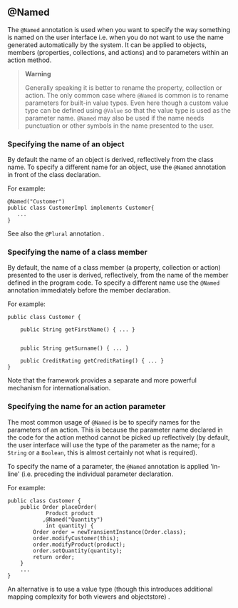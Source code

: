 @Named
------

The `@Named` annotation is used when you want to specify the way
something is named on the user interface i.e. when you do not want to
use the name generated automatically by the system. It can be applied to
objects, members (properties, collections, and actions) and to
parameters within an action method.

> **Warning**
>
> Generally speaking it is better to rename the property, collection or
> action. The only common case where `@Named` is common is to rename
> parameters for built-in value types. Even here though a custom value
> type can be defined using `@Value` so that the value type is used as the
> parameter name. `@Named` may also be used if the name needs punctuation
> or other symbols in the name presented to the user.

### Specifying the name of an object

By default the name of an object is derived, reflectively from the class
name. To specify a different name for an object, use the `@Named`
annotation in front of the class declaration.

For example:

    @Named("Customer")
    public class CustomerImpl implements Customer{
       ...
    }

See also the `@Plural` annotation <!--, ?-->.

### Specifying the name of a class member

By default, the name of a class member (a property, collection or
action) presented to the user is derived, reflectively, from the name of
the member defined in the program code. To specify a different name use
the `@Named
          `annotation immediately before the member declaration.

For example:

    public class Customer {
        
        public String getFirstName() { ... }

        
        public String getSurname() { ... }

        public CreditRating getCreditRating() { ... }
    }

Note that the framework provides a separate and more powerful mechanism
for internationalisation.

### Specifying the name for an action parameter

The most common usage of `@Named` is be to specify names for the
parameters of an action. This is because the parameter name declared in
the code for the action method cannot be picked up reflectively (by
default, the user interface will use the type of the parameter as the
name; for a `String` or a `Boolean`, this is almost certainly not what is
required).

To specify the name of a parameter, the `@Named` annotation is applied
'in-line' (i.e. preceding the individual parameter declaration.

For example:

    public class Customer {
        public Order placeOrder(
                Product product
               ,@Named("Quantity")
                int quantity) {
            Order order = newTransientInstance(Order.class);
            order.modifyCustomer(this);
            order.modifyProduct(product);
            order.setQuantity(quantity);        
            return order;
        }
        ...
    }

An alternative is to use a value type (though this introduces additional mapping complexity for both viewers and objectstore) <!--, as described in ?-->.
